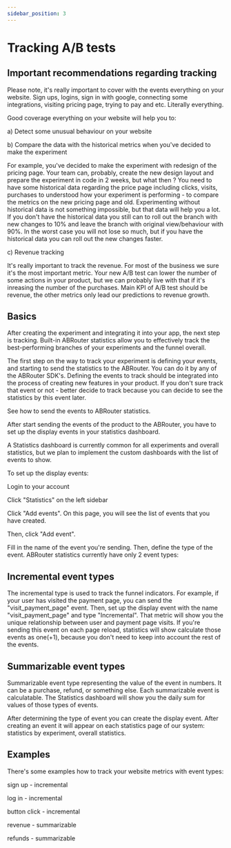 ```yaml
---
sidebar_position: 3
---
```


# Tracking A/B tests


## Important recommendations regarding tracking

Please note, it's really important to cover with the events everything on your website. Sign ups, logins, sign in with google, connecting some integrations, visiting pricing page, trying to pay and etc.
Literally everything.

Good coverage everything on your website will help you to:

a) Detect some unusual behaviour on your website

b) Compare the data with the historical metrics when you've decided to make the experiment

For example, you've decided to make the experiment with redesign of the pricing page.
Your team can, probably, create the new design layout and prepare the experiment in code in 2 weeks, but what then ? You need to have some historical data regarding the price page including clicks, visits, purchases to understood how your experiment is performing - to compare the metrics on the new pricing page and old.
Experimenting without historical data is not something impossible, but that data will help you a lot. If you don't have the historical data you still can to roll out the branch with new changes to 10% and leave the branch with original view/behaviour with 90%.
In the worst case you will not lose so much, but if you have the historical data you can roll out the new changes faster.

c) Revenue tracking

It's really important to track the revenue. For most of the business we sure it's the most important metric.
Your new A/B test can lower the number of some actions in your product, but we can probably live with that if it's inreasing the number of the purchases.
Main KPI of A/B test should be revenue, the other metrics only lead our predictions to revenue growth.

## Basics

After creating the experiment and integrating it into your app, the next step is tracking. Built-in ABRouter statistics allow you to effectively track the best-performing branches of your experiments and the funnel overall.

The first step on the way to track your experiment is defining your events, and starting to send the statistics to the ABRouter. You can do it by any of the ABRouter SDK's. Defining the events to track should be integrated into the process of creating new features in your product. If you don't sure track that event or not - better decide to track because you can decide to see the statistics by this event later.

See how to send the events to ABRouter statistics.

After start sending the events of the product to the ABRouter, you have to set up the display events in your statistics dashboard.

A Statistics dashboard is currently common for all experiments and overall statistics, but we plan to implement the custom dashboards with the list of events to show.

To set up the display events:

Login to your account

Click "Statistics" on the left sidebar

Click "Add events". On this page, you will see the list of events that you have created.

Then, click "Add event".

Fill in the name of the event you're sending. Then, define the type of the event. ABRouter statistics currently have only 2 event types:

## Incremental event types
The incremental type is used to track the funnel indicators.
For example, if your user has visited the payment page, you can send the "visit_payment_page" event. Then, set up the display event with the name "visit_payment_page" and type "Incremental".
That metric will show you the unique relationship between user and payment page visits. If you're sending this event on each page reload, statistics will show calculate those events as one(+1), because you don't need to keep into account the rest of the events.

## Summarizable event types
Summarizable event type representing the value of the event in numbers. It can be a purchase, refund, or something else. Each summarizable event is calculatable. The Statistics dashboard will show you the daily sum for values of those types of events.


After determining the type of event you can create the display event. After creating an event it will appear on each statistics page of our system: statistics by experiment, overall statistics.


## Examples

There's some examples how to track your website metrics with event types:

sign up - incremental

log in - incremental

button click - incremental

revenue - summarizable

refunds - summarizable